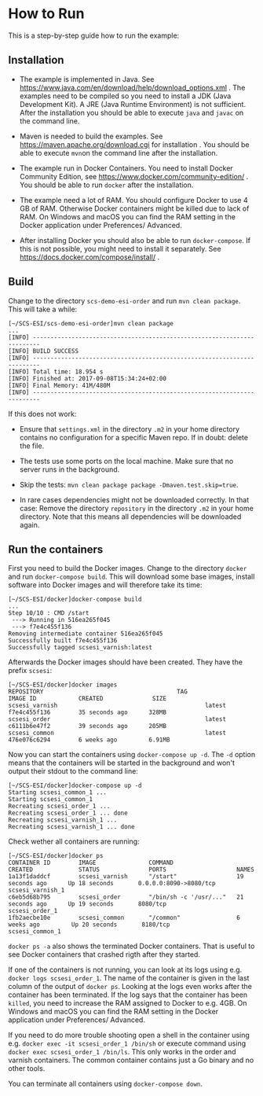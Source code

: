 # How to Run

This is a step-by-step guide how to run the example:

## Installation

* The example is implemented in Java. See
   https://www.java.com/en/download/help/download_options.xml . The
   examples need to be compiled so you need to install a JDK (Java
   Development Kit). A JRE (Java Runtime Environment) is not
   sufficient. After the installation you should be able to execute
   `java` and `javac` on the command line.

* Maven is needed to build the examples. See
  https://maven.apache.org/download.cgi for installation . You should be
  able to execute `mvn`on the command line after the installation.

* The example run in Docker Containers. You need to install Docker
  Community Edition, see https://www.docker.com/community-edition/
  . You should be able to run `docker` after the installation.

* The example need a lot of RAM. You should configure Docker to use 4
  GB of RAM. Otherwise Docker containers might be killed due to lack
  of RAM. On Windows and macOS you can find the RAM setting in the
  Docker application under Preferences/ Advanced.
  
* After installing Docker you should also be able to run
  `docker-compose`. If this is not possible, you might need to install
  it separately. See https://docs.docker.com/compose/install/ .

## Build

Change to the directory `scs-demo-esi-order` and run `mvn clean
package`. This will take a while:

```
[~/SCS-ESI/scs-demo-esi-order]mvn clean package
...
[INFO] ------------------------------------------------------------------------
[INFO] BUILD SUCCESS
[INFO] ------------------------------------------------------------------------
[INFO] Total time: 18.954 s
[INFO] Finished at: 2017-09-08T15:34:24+02:00
[INFO] Final Memory: 41M/480M
[INFO] ------------------------------------------------------------------------
```

If this does not work:

* Ensure that `settings.xml` in the directory `.m2` in your home
directory contains no configuration for a specific Maven repo. If in
doubt: delete the file.

* The tests use some ports on the local machine. Make sure that no
server runs in the background.

* Skip the tests: `mvn clean package package -Dmaven.test.skip=true`.

* In rare cases dependencies might not be downloaded correctly. In
  that case: Remove the directory `repository` in the directory `.m2`
  in your home directory. Note that this means all dependencies will
  be downloaded again.

## Run the containers

First you need to build the Docker images. Change to the directory
`docker` and run `docker-compose build`. This will download some base
images, install software into Docker images and will therefore take
its time:

```
[~/SCS-ESI/docker]docker-compose build 
...
Step 10/10 : CMD /start
 ---> Running in 516ea265f045
 ---> f7e4c455f136
Removing intermediate container 516ea265f045
Successfully built f7e4c455f136
Successfully tagged scsesi_varnish:latest
```

Afterwards the Docker images should have been created. They have the prefix
`scsesi`:

```
[~/SCS-ESI/docker]docker images
REPOSITORY                                      TAG                 IMAGE ID            CREATED              SIZE
scsesi_varnish                                          latest              f7e4c455f136        35 seconds ago      328MB
scsesi_order                                            latest              c6111b6e47f2        39 seconds ago      205MB
scsesi_common                                           latest              476e076c6294        6 weeks ago         6.91MB
```

Now you can start the containers using `docker-compose up -d`. The
`-d` option means that the containers will be started in the
background and won't output their stdout to the command line:

```
[~/SCS-ESI/docker]docker-compose up -d
Starting scsesi_common_1 ... 
Starting scsesi_common_1
Recreating scsesi_order_1 ... 
Recreating scsesi_order_1 ... done
Recreating scsesi_varnish_1 ... 
Recreating scsesi_varnish_1 ... done
```

Check wether all containers are running:

```
[~/SCS-ESI/docker]docker ps
CONTAINER ID        IMAGE               COMMAND                  CREATED             STATUS              PORTS                    NAMES
1a13f1daddcf        scsesi_varnish      "/start"                 19 seconds ago      Up 18 seconds       0.0.0.0:8090->8080/tcp   scsesi_varnish_1
c6eb5d68b795        scsesi_order        "/bin/sh -c '/usr/..."   21 seconds ago      Up 19 seconds       8080/tcp                 scsesi_order_1
1fb2aecbe10e        scsesi_common       "/common"                6 weeks ago         Up 20 seconds       8180/tcp                 scsesi_common_1
```

`docker ps -a`  also shows the terminated Docker containers. That is
useful to see Docker containers that crashed rigth after they started.

If one of the containers is not running, you can look at its logs using
e.g.  `docker logs scsesi_order_1`. The name of the container is
given in the last column of the output of `docker ps`. Looking at the
logs even works after the container has been
terminated. If the log says that the container has been `killed`, you
need to increase the RAM assigned to Docker to e.g. 4GB. On Windows
and macOS you can find the RAM setting in the Docker application under
Preferences/ Advanced.
  
If you need to do more trouble shooting open a shell in the container
using e.g. `docker exec -it scsesi_order_1 /bin/sh` or execute
command using `docker exec scsesi_order_1 /bin/ls`. This only works in
the order and varnish containers. The common container contains just a
Go binary and no other tools.

You can terminate all containers using `docker-compose down`.

